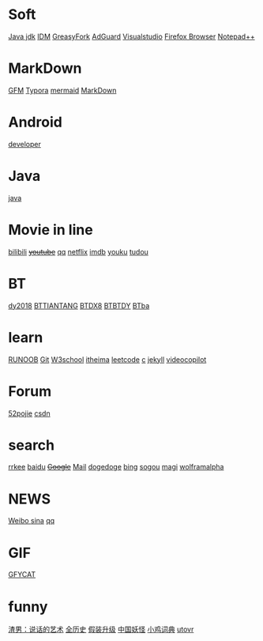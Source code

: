 # Soft

[Java jdk](https://www.oracle.com/technetwork/java/javase/downloads/index-jsp-138363.html#javasejdk)   		     [IDM](http://www.internetdownloadmanager.com/)			[GreasyFork](https://greasyfork.org/zh-CN)			[AdGuard](https://adguard.com/zh_cn/welcome.html)			[Visualstudio](https://code.visualstudio.com/)			[Firefox Browser](https://www.firefox.com.cn/?utm_medium=referral&utm_source=mozilla.org)	[Notepad++](https://notepad-plus-plus.org/)  

# MarkDown

[GFM](https://guides.github.com/features/mastering-markdown/)				[Typora](https://typora.io/)			[mermaid](https://mermaid-js.github.io/mermaid/#/)			[MarkDown](http://www.markdown.cn/)	 

# Android

[developer](https://developer.android.google.cn/)	

# Java

[java](https://www.oracle.com/technetwork/java/index-jsp-135888.html)	



# Movie in line

[bilibili](https://www.bilibili.com/)			~~[youtube](http://youtube.com/)~~			[qq](https://v.qq.com/)			[netflix](https://www.netflix.com/cn/)		[imdb](https://www.imdb.com/)		[youku](https://youku.com/)			[tudou](https://tudou.com/)	

# BT

[dy2018](https://www.dy2018.com/)	[BTTIANTANG](https://www.bttiantangok.com/)	[BTDX8](https://www.btdx8.com/)	[BTBTDY](http://www.btbtdy.me/)	[BTba](https://www.btba.cc/)	

# learn

[RUNOOB](https://www.runoob.com/)			[Git](https://git-scm.com/)				[W3school](https://www.w3school.com.cn/index.html)			[itheima](http://yun.itheima.com/course?hm)			[leetcode](https://leetcode-cn.com/problemset/all/)			[c](http://c.biancheng.net/cpp/)	[jekyll](http://jekyllcn.com/docs/home/)	[videocopilot](https://videocopilot.net.cn/)	

# Forum

[52pojie](https://www.52pojie.cn/forum.php)			[csdn](https://www.csdn.net/)	

# search

[rrkee](https://rrkee.com/)			[baidu](https://www.baidu.com/)			~~[Google](http://google.com/)~~		[Mail](https://go.mail.ru/?fm=1) 		[dogedoge](https://www.dogedoge.com/)	[bing](https://cn.bing.com/)	[sogou](https://www.sogou.com/)	[magi](https://magi.com/)	[wolframalpha](https://www.wolframalpha.com/)	

# NEWS

[Weibo		](https://weibo.com/login.php)	[sina](https://www.sina.com.cn/)			[qq](https://www.qq.com/?fromdefault)	

# GIF

[GFYCAT](https://gfycat.com/)			

# funny

[渣男：说话的艺术](https://lovelive.tools/)	[全历史](https://www.allhistory.com/)	[假装升级](https://fakeupdate.net/windows98l/)	[中国妖怪](http://www.cbaigui.com/)	[小鸡词典](https://jikipedia.com/)	[utovr](https://www.utovr.com/)	 